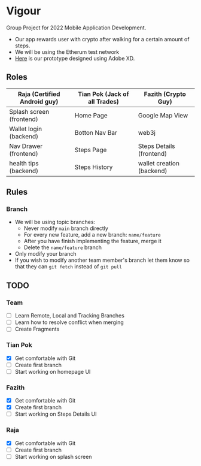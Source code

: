 # Vigour
Group Project for 2022 Mobile Application Development. 
* Our app rewards user with crypto after walking for a certain amount of steps. 
* We will be using the Etherum test network
* [Here](https://xd.adobe.com/view/1b3068a5-e074-4485-9b69-1abaa5e79f71-4e63/) is our prototype designed using Adobe XD.

## Roles
| Raja (Certified Android guy) | Tian Pok (Jack of all Trades) | Fazith (Crypto Guy) |
| ---- | ------- | ---- |
| Splash screen (frontend) | Home Page | Google Map View |
| Wallet login (backend) | Botton Nav Bar | web3j |
| Nav Drawer (frontend) | Steps Page | Steps Details (frontend) |
| health tips (backend) | Steps History | wallet creation (backend) |

## Rules
### Branch
* We will be using topic branches:
  * Never modify `main` branch directly
  * For every new feature, add a new branch: `name/feature`
  * After you have finish implementing the feature, merge it
  * Delete the `name/feature` branch
 * Only modify your branch
 * If you wish to modify another team member's branch let them know so that they can `git fetch` instead of `git pull`

## TODO
### Team
- [ ] Learn Remote, Local and Tracking Branches
- [ ] Learn how to resolve conflict when merging
- [ ] Create Fragments
### Tian Pok
- [x] Get comfortable with Git
- [ ] Create first branch
- [ ] Start working on homepage UI
### Fazith
- [x] Get comfortable with Git
- [x] Create first branch
- [ ] Start working on Steps Details UI
### Raja
- [x] Get comfortable with Git
- [ ] Create first branch
- [ ] Start working on splash screen
